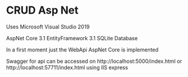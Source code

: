 # CRUD Asp Net

Uses Microsoft Visual Studio 2019

AspNet Core 3.1
EntityFramework 3.1
SQLite Database

In a first moment just the WebApi AspNet Core is implemented

Swagger for api can be accessed on
http://localhost:5000/index.html 
or 
http://localhost:57711/index.html  using IIS express




